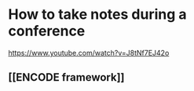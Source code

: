 # How to take notes during a conference



https://www.youtube.com/watch?v=J8tNf7EJ42o

## [[ENCODE framework]]

